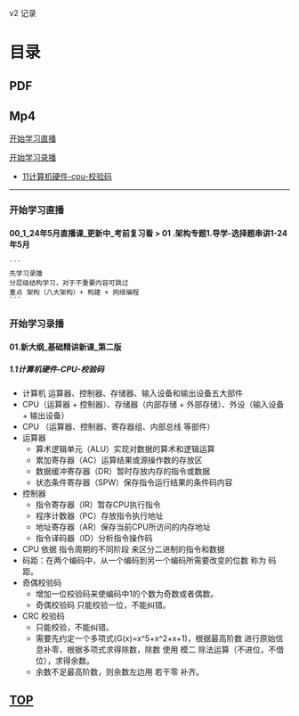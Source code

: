 v2 记录

# 目录
## PDF 

## Mp4
[开始学习直播](#开始学习直播)

[开始学习录播](#开始学习录播)
- [11计算机硬件-cpu-校验码](#11计算机硬件-cpu-校验码)

----

### 开始学习直播
#### 00_1_24年5月直播课_更新中_考前复习看 > 01 .架构专题1.导学-选择题串讲1-24年5月 

    ```
    先学习录播
    分层级结构学习，对于不重要内容可跳过
    重点 架构（八大架构）+ 构建 + 网络编程
    ```

    

### 开始学习录播 
#### 01.新大纲_基础精讲新课_第二版
##### 1.1计算机硬件-CPU-校验码
- 计算机 运算器、控制器、存储器、输入设备和输出设备五大部件
- CPU（运算器 + 控制器）、存储器（内部存储 + 外部存储）、外设（输入设备 + 输出设备）
- CPU （运算器、控制器、寄存器组、内部总线 等部件）
- 运算器 
    - 算术逻辑单元（ALU）实现对数据的算术和逻辑运算
    - 累加寄存器（AC）运算结果或源操作数的存放区
    - 数据缓冲寄存器（DR）暂时存放内存的指令或数据
    - 状态条件寄存器（SPW）保存指令运行结果的条件码内容
- 控制器
    - 指令寄存器（IR）暂存CPU执行指令
    - 程序计数器（PC）存放指令执行地址
    - 地址寄存器（AR）保存当前CPU所访问的内存地址
    - 指令译码器（ID）分析指令操作码
- CPU 依据 指令周期的不同阶段 来区分二进制的指令和数据
- 码距：在两个编码中，从一个编码到另一个编码所需要改变的位数 称为 码距。
- 奇偶校验码
    - 增加一位校验码来使编码中1的个数为奇数或者偶数。
    - 奇偶校验码 只能校验一位，不能纠错。
- CRC 校验码
    - 只能校验，不能纠错。
    - 需要先约定一个多项式(G(x)=x^5+x^2+x+1)，根据最高阶数 进行原始信息补零，根据多项式求得除数，除数 使用 模二 除法运算（不进位，不借位），求得余数。
    - 余数不足最高阶数，则余数左边用 若干零 补齐。

## [TOP](#目录)